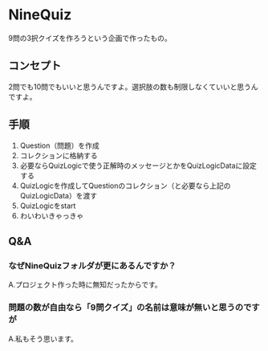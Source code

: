 NineQuiz
========

9問の3択クイズを作ろうという企画で作ったもの。

## コンセプト
2問でも10問でもいいと思うんですよ。選択肢の数も制限しなくていいと思うんですよ。

## 手順
1. Question（問題）を作成
1. コレクションに格納する
1. 必要ならQuizLogicで使う正解時のメッセージとかをQuizLogicDataに設定する
1. QuizLogicを作成してQuestionのコレクション（と必要なら上記のQuizLogicData）を渡す
1. QuizLogicをstart
1. わいわいきゃっきゃ

## Q&A
### なぜNineQuizフォルダが更にあるんですか？
A.プロジェクト作った時に無知だったからです。

### 問題の数が自由なら「9問クイズ」の名前は意味が無いと思うのですが
A.私もそう思います。